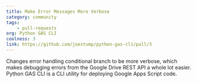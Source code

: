 ```yaml
---
title: Make Error Messages More Verbose
category: community
tags: 
    - pull-requests
org: Python GAS CLI
coolness: 3
link: https://github.com/joestump/python-gas-cli/pull/3
---
```


Changes error handling conditional branch to be more verbose, which makes debugging errors from the Google Drive REST API a whole lot easier. Python GAS CLI is a CLI utility for deploying Google Apps Script code.